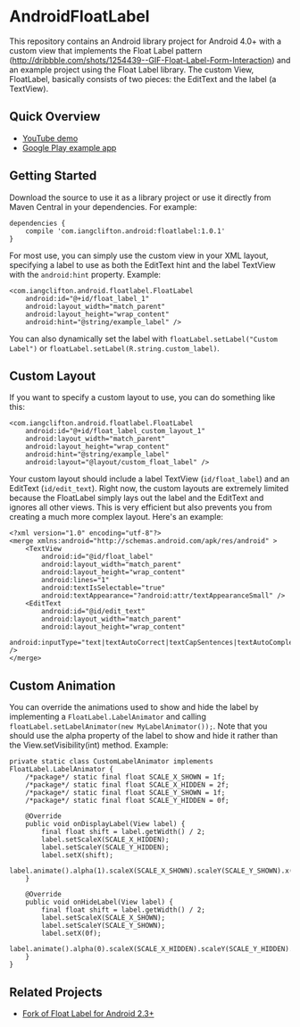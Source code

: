AndroidFloatLabel
=================

This repository contains an Android library project for Android 4.0+ with a custom view that implements the Float Label pattern (http://dribbble.com/shots/1254439--GIF-Float-Label-Form-Interaction) and an example project using the Float Label library.  The custom View, FloatLabel, basically consists of two pieces: the EditText and the label (a TextView).

Quick Overview
--------------

- [YouTube demo](http://www.youtube.com/watch?v=9VoVxw8aAx0)
- [Google Play example app](https://play.google.com/store/apps/details?id=com.iangclifton.android.floatlabelexample)

Getting Started
---------------

Download the source to use it as a library project or use it directly from Maven Central in your dependencies.  For example:

	dependencies {
		compile 'com.iangclifton.android:floatlabel:1.0.1'
	}

For most use, you can simply use the custom view in your XML layout, specifying a label to use as both the EditText hint and the label TextView with the <code>android:hint</code> property.  Example:

    <com.iangclifton.android.floatlabel.FloatLabel
        android:id="@+id/float_label_1"
        android:layout_width="match_parent"
        android:layout_height="wrap_content"
        android:hint="@string/example_label" />

You can also dynamically set the label with <code>floatLabel.setLabel("Custom Label")</code> or <code>floatLabel.setLabel(R.string.custom_label)</code>.

Custom Layout
-------------

If you want to specify a custom layout to use, you can do something like this:

    <com.iangclifton.android.floatlabel.FloatLabel
        android:id="@+id/float_label_custom_layout_1"
        android:layout_width="match_parent"
        android:layout_height="wrap_content"
        android:hint="@string/example_label"
        android:layout="@layout/custom_float_label" />

Your custom layout should include a label TextView (<code>id/float_label</code>) and an EditText (<code>id/edit_text</code>).  Right now, the custom layouts are extremely limited because the FloatLabel simply lays out the label and the EditText and ignores all other views.  This is very efficient but also prevents you from creating a much more complex layout.  Here's an example:

    <?xml version="1.0" encoding="utf-8"?>
    <merge xmlns:android="http://schemas.android.com/apk/res/android" >
        <TextView
            android:id="@id/float_label"
            android:layout_width="match_parent"
            android:layout_height="wrap_content"
            android:lines="1"
            android:textIsSelectable="true"
            android:textAppearance="?android:attr/textAppearanceSmall" />
        <EditText
            android:id="@id/edit_text"
            android:layout_width="match_parent"
            android:layout_height="wrap_content"
            android:inputType="text|textAutoCorrect|textCapSentences|textAutoComplete" />
    </merge>

Custom Animation
----------------

You can override the animations used to show and hide the label by implementing a <code>FloatLabel.LabelAnimator</code> and calling <code>floatLabel.setLabelAnimator(new MyLabelAnimator());</code>.  Note that you should use the alpha property of the label to show and hide it rather than the View.setVisibility(int) method.  Example:

    private static class CustomLabelAnimator implements FloatLabel.LabelAnimator {
        /*package*/ static final float SCALE_X_SHOWN = 1f;
        /*package*/ static final float SCALE_X_HIDDEN = 2f;
        /*package*/ static final float SCALE_Y_SHOWN = 1f;
        /*package*/ static final float SCALE_Y_HIDDEN = 0f;

        @Override
        public void onDisplayLabel(View label) {
            final float shift = label.getWidth() / 2;
            label.setScaleX(SCALE_X_HIDDEN);
            label.setScaleY(SCALE_Y_HIDDEN);
            label.setX(shift);
            label.animate().alpha(1).scaleX(SCALE_X_SHOWN).scaleY(SCALE_Y_SHOWN).x(0f);
        }

        @Override
        public void onHideLabel(View label) {
            final float shift = label.getWidth() / 2;
            label.setScaleX(SCALE_X_SHOWN);
            label.setScaleY(SCALE_Y_SHOWN);
            label.setX(0f);
            label.animate().alpha(0).scaleX(SCALE_X_HIDDEN).scaleY(SCALE_Y_HIDDEN).x(shift);
        }
    }


Related Projects
----------------

* [Fork of Float Label for Android 2.3+](https://github.com/edouardouvrard/AndroidFloatLabel-API9)
